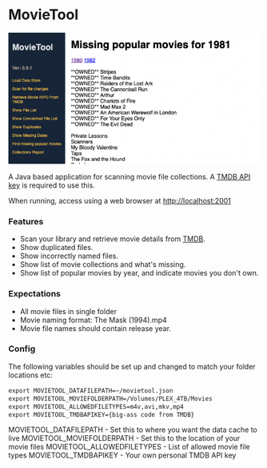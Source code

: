 # MovieTool

![Image example page](docs/image/movietool_popular.png)

A Java based application for scanning movie file collections.
A [TMDB API key](https://developers.themoviedb.org/3/getting-started/introduction) is required to use this.

When running, access using a web browser at [http://localhost:2001](http://localhost:2001)

### Features
- Scan your library and retrieve movie details from [TMDB](https://www.themoviedb.org).
- Show duplicated files.
- Show incorrectly named files.
- Show list of movie collections and what's missing.
- Show list of popular movies by year, and indicate movies you don't own.

### Expectations
- All movie files in single folder
- Movie naming format: The Mask (1994).mp4
- Movie file names should contain release year.

### Config
The following variables should be set up and changed to match your folder locations etc:
```
export MOVIETOOL_DATAFILEPATH=~/movietool.json
export MOVIETOOL_MOVIEFOLDERPATH=/Volumes/PLEX_4TB/Movies
export MOVIETOOL_ALLOWEDFILETYPES=m4v,avi,mkv,mp4
export MOVIETOOL_TMDBAPIKEY={big-ass code from TMDB}
```
MOVIETOOL_DATAFILEPATH - Set this to where you want the data cache to live
MOVIETOOL_MOVIEFOLDERPATH - Set this to the location of your movie files
MOVIETOOL_ALLOWEDFILETYPES - List of allowed movie file types
MOVIETOOL_TMDBAPIKEY - Your own personal TMDB API key
